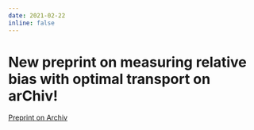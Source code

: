```yaml
---
date: 2021-02-22
inline: false
---
```

# New preprint on measuring relative bias with optimal transport on arChiv!

[Preprint on Archiv](https://arxiv.org/pdf/2102.10349.pdf)
